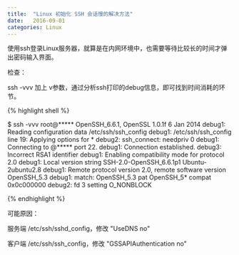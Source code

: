 ```yaml
---
title:  "Linux 初始化 SSH 会话慢的解决方法"
date:   2016-09-01
categories: Linux
---
```


使用ssh登录Linux服务器，就算是在内网环境中，也需要等待比较长的时间才弹出密码输入界面。

检查：

ssh -vvv 加上 v参数，通过分析ssh打印的debug信息，即可找到时间消耗的环节。

{% highlight shell %}

$ ssh -vvv root@*****
OpenSSH_6.6.1, OpenSSL 1.0.1f 6 Jan 2014
debug1: Reading configuration data /etc/ssh/ssh_config
debug1: /etc/ssh/ssh_config line 19: Applying options for *
debug2: ssh_connect: needpriv 0
debug1: Connecting to @***** port 22.
debug1: Connection established.
debug3: Incorrect RSA1 identifier
debug1: Enabling compatibility mode for protocol 2.0
debug1: Local version string SSH-2.0-OpenSSH_6.6.1p1 Ubuntu-2ubuntu2.8
debug1: Remote protocol version 2.0, remote software version OpenSSH_5.3
debug1: match: OpenSSH_5.3 pat OpenSSH_5* compat 0x0c000000
debug2: fd 3 setting O_NONBLOCK

{% endhighlight %}

可能原因：

服务端 /etc/ssh/sshd_config，修改 "UseDNS no"

客户端  /etc/ssh/ssh_config，修改 "GSSAPIAuthentication no"
